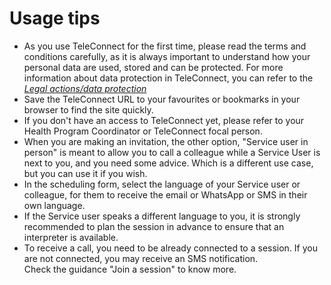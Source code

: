 # Usage tips

* As you use TeleConnect for the first time, please read the terms and conditions carefully, as it is always important to understand how your personal data are used, stored and can be protected. For more information about data protection in TeleConnect, you can refer to the [_Legal actions/data protection_](https://icrc.scenari.eu/~~chain/web/u/itemDynGen/fqkLygWgPp0cWXxPKVUfkB/dkRefDocPre/\(refUri'id\(pseLygWgPp0cWXxPKVUfkB'skin'default'\)/co/!\)id\(pseLygWgPp0cWXxPKVUfkB*3B_Aroot!\)id\(psfLygWgPp0cWXxPKVUfkB*3B_Aroot!\)id\(psfLygWgPp0cWXxPKVUfkB*3B_Aroot!_Nc!\)id\(psfLygWgPp0cWXxPKVUfkB*3B21_Atheme!\)id\(psYLygWgPp0cWXxPKVUfkB*3B_Atheme!\)id\(psYLygWgPp0cWXxPKVUfkB*3B_Atheme!_N10!\)id\(psYLygWgPp0cWXxPKVUfkB*3B76_Atheme!\)id\(psYLygWgPp0cWXxPKVUfkB*3B76_Atheme!_N10!\)id\(psYLygWgPp0cWXxPKVUfkB*3B76_Atheme!_N10!_N2b\)*)
* Save the TeleConnect URL to your favourites or bookmarks in your browser to find the site quickly.
* If you don't have an access to TeleConnect yet, please refer to your Health Program Coordinator or TeleConnect focal person.
* When you are making an invitation, the other option, "Service user in person" is meant to allow you to call a colleague while a Service User is next to you, and you need some advice. Which is a different use case, but you can use it if you wish.
* In the scheduling form, select the language of your Service user or colleague, for them to receive the email or WhatsApp or SMS in their own language.
* If the Service user speaks a different language to you, it is strongly recommended to plan the session in advance to ensure that an interpreter is available.&#x20;
* To receive a call, you need to be already connected to a session. If you are not connected, you may receive an SMS notification. \
  Check the guidance "Join a session" to know more.

